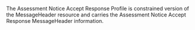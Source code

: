 
The Assessment Notice Accept Response Profile is constrained version of the MessageHeader resource and carries the Assessment Notice Accept Response MessageHeader information. 
